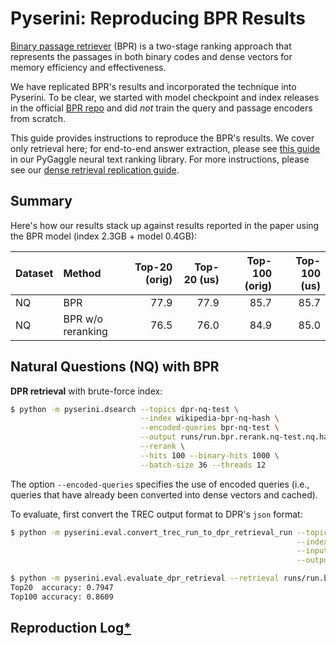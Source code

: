 # Pyserini: Reproducing BPR Results

[Binary passage retriever](https://arxiv.org/abs/2106.00882) (BPR) is a two-stage ranking approach that represents the passages in both binary codes and dense vectors for memory efficiency and effectiveness.

We have replicated BPR's results and incorporated the technique into Pyserini.
To be clear, we started with model checkpoint and index releases in the official [BPR repo](https://github.com/studio-ousia/bpr) and did _not_ train the query and passage encoders from scratch.

This guide provides instructions to reproduce the BPR's results.
We cover only retrieval here; for end-to-end answer extraction, please see [this guide](https://github.com/castorini/pygaggle/blob/master/docs/experiments-dpr-reader.md) in our PyGaggle neural text ranking library. For more instructions, please see our [dense retrieval replication guide](https://github.com/castorini/pyserini/blob/master/docs/experiments-dpr.md).

## Summary

Here's how our results stack up against results reported in the paper using the BPR model (index 2.3GB + model 0.4GB):

| Dataset     | Method        | Top-20 (orig) | Top-20 (us)| Top-100 (orig) | Top-100 (us)|
|:------------|:--------------|--------------:|-----------:|---------------:|------------:|
| NQ          | BPR           | 77.9          |    77.9    | 85.7           | 85.7        | 
| NQ          | BPR w/o reranking          | 76.5          |    76.0    | 84.9           | 85.0        |

## Natural Questions (NQ) with BPR

**DPR retrieval** with brute-force index:

```bash
$ python -m pyserini.dsearch --topics dpr-nq-test \
                             --index wikipedia-bpr-nq-hash \
                             --encoded-queries bpr-nq-test \
                             --output runs/run.bpr.rerank.nq-test.nq.hash.trec \
                             --rerank \
                             --hits 100 --binary-hits 1000 \
                             --batch-size 36 --threads 12
```

The option `--encoded-queries` specifies the use of encoded queries (i.e., queries that have already been converted into dense vectors and cached).

To evaluate, first convert the TREC output format to DPR's `json` format:

```bash
$ python -m pyserini.eval.convert_trec_run_to_dpr_retrieval_run --topics dpr-nq-test \
                                                                --index wikipedia-dpr \
                                                                --input runs/run.bpr.rerank.nq-test.nq.hash.trec \
                                                                --output runs/run.bpr.rerank.nq-test.nq.hash.json

$ python -m pyserini.eval.evaluate_dpr_retrieval --retrieval runs/run.bpr.rerank.nq-test.nq.hash.json --topk 20 100
Top20  accuracy: 0.7947
Top100 accuracy: 0.8609
```

## Reproduction Log[*](reproducibility.md)
